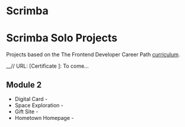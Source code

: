 # Scrimba
# Scrimba Solo Projects

Projects based on the The Frontend Developer Career Path [curriculum](https://scrimba.com/learn/frontend). 

__// URL: [Certificate ]: To come...

## Module 2

- Digital Card - 
- Space Exploration -
- Gift Site -
- Hometown Homepage -